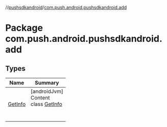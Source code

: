 //[pushsdkandroid](../index.md)/[com.push.android.pushsdkandroid.add](index.md)



# Package com.push.android.pushsdkandroid.add  


## Types  
  
|  Name|  Summary| 
|---|---|
| <a name="com.push.android.pushsdkandroid.add/GetInfo///PointingToDeclaration/"></a>[GetInfo](-get-info/index.md)| <a name="com.push.android.pushsdkandroid.add/GetInfo///PointingToDeclaration/"></a>[androidJvm]  <br>Content  <br>class [GetInfo](-get-info/index.md)  <br><br><br>

